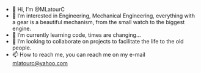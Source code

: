 - 👋 Hi, I’m @MLatourC
- 👀 I’m interested in Engineering, Mechanical Engineering, everything with a gear is a beautiful mechanism, from the small watch to the biggest engine.
- 🌱 I’m currently learning code, times are changing...
- 💞️ I’m looking to collaborate on projects to facilitate the life to the old people.
- 📫 How to reach me, you can reach me on my e-mail mlatourc@yahoo.com

<!---
MLatourC/MLatourC is a ✨ special ✨ repository because its `README.md` (this file) appears on your GitHub profile.
You can click the Preview link to take a look at your changes.
--->
